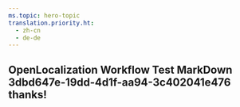 ```yaml
---
ms.topic: hero-topic
translation.priority.ht: 
  - zh-cn
  - de-de
---
```

## OpenLocalization Workflow Test MarkDown 3dbd647e-19dd-4d1f-aa94-3c402041e476 thanks!
